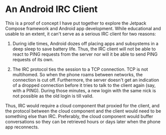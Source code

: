 An Android IRC Client
=====================

This is a proof of concept I have put together to explore the Jetpack
Compose framework and Android app development. While educational and
usable to an extent, it can't serve as a serious IRC client for two
reasons:

1. During idle times, Android dozes off placing apps and subsystems in
a deep sleep to save battery life. Thus, the IRC client will not be
able to react to PING requests from the server nor will it be able to
send PING requests of its own.

2. The IRC protocol ties the session to a TCP connection. TCP is not
multihomed. So when the phone roams between networks, the connection
is cut off. Furthermore, the server doesn't get an indication of a
dropped connection before it tries to talk to the client again (say,
with a PING). During those minutes, a new login with the same nick is
not possible as the old login is till valid.

Thus, IRC would require a cloud component that proxied for the client,
and the protocol between the cloud component and the client would need
to be something else than IRC. Preferably, the cloud component would
buffer conversations so they can be retrieved hours or days later when
the phone app reconnects.
